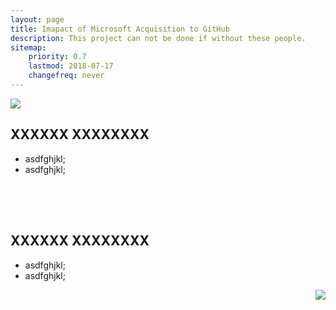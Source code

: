 ```yaml
---
layout: page
title: Imapact of Microsoft Acquisition to GitHub
description: This project can not be done if without these people.
sitemap:
    priority: 0.7
    lastmod: 2018-07-17
    changefreq: never
---
```


<link rel="stylesheet" href="{{ "/assets/css/team.css" | absolute_url }}">

<div class="grid-container">
  <div class="row">
    <div class="col-2">
      <img src="{{ "/images/avatar.jpg" | absolute_url }}" id="avatar">
    </div>
    <div class="col-4">
      <h2>XXXXXX XXXXXXXX</h2>
      <ul>  
        <li>asdfghjkl;</li>
        <li>asdfghjkl;</li>
      </ul>
    </div>
  </div>
  <div class="row" style="height: 50px;"></div>
  <div class="row">
    <div class="col-4">
      <h2>XXXXXX XXXXXXXX</h2>
      <ul>  
        <li>asdfghjkl;</li>
        <li>asdfghjkl;</li>
      </ul>
    </div>
    <div class="col-2">
      <img src="{{ "/images/avatar.jpg" | absolute_url }}" id="avatar" align="right">
    </div>
  </div> 
</div>